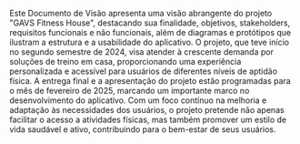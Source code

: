 Este Documento de Visão apresenta uma visão abrangente do projeto "GAVS Fitness House", destacando sua finalidade, objetivos, stakeholders, requisitos funcionais e não funcionais, além de diagramas e protótipos que ilustram a estrutura e a usabilidade do aplicativo.
O projeto, que teve início no segundo semestre de 2024, visa atender à crescente demanda por soluções de treino em casa, proporcionando uma experiência personalizada e acessível para usuários de diferentes níveis de aptidão física. A entrega final e a apresentação do projeto estão programadas para o mês de fevereiro de 2025, marcando um importante marco no desenvolvimento do aplicativo.
Com um foco contínuo na melhoria e adaptação às necessidades dos usuários, o projeto pretende não apenas facilitar o acesso a atividades físicas, mas também promover um estilo de vida saudável e ativo, contribuindo para o bem-estar de seus usuários.
